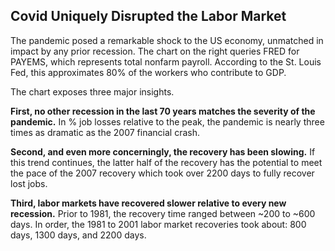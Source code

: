 ## Covid Uniquely Disrupted the Labor Market

The pandemic posed a remarkable shock to the US economy, unmatched in impact by
any prior recession. The chart on the right queries FRED for PAYEMS, which
represents total nonfarm payroll. According to the St. Louis Fed, this
approximates 80% of the workers who contribute to GDP.

The chart exposes three major insights.

**First, no other recession in the last 70 years matches the severity of the
pandemic.** In % job losses relative to the peak, the pandemic is nearly three
times as dramatic as the 2007 financial crash.

**Second, and even more concerningly, the recovery has been slowing.** If this
trend continues, the latter half of the recovery has the potential to meet the
pace of the 2007 recovery which took over 2200 days to fully recover lost jobs.

**Third, labor markets have recovered slower relative to every new recession.**
Prior to 1981, the recovery time ranged between \~200 to \~600 days. In order,
the 1981 to 2001 labor market recoveries took about: 800 days, 1300 days, and
2200 days.
